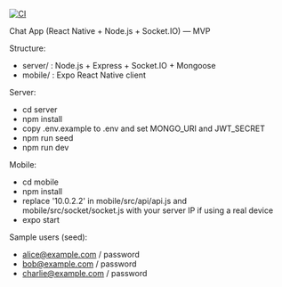 [![CI](https://github.com/achyut02/chat-app/actions/workflows/ci.yml/badge.svg)](https://github.com/achyut02/chat-app/actions/workflows/ci.yml)

Chat App (React Native + Node.js + Socket.IO) — MVP

Structure:
- server/  : Node.js + Express + Socket.IO + Mongoose
- mobile/  : Expo React Native client

Server:
- cd server
- npm install
- copy .env.example to .env and set MONGO_URI and JWT_SECRET
- npm run seed
- npm run dev

Mobile:
- cd mobile
- npm install
- replace '10.0.2.2' in mobile/src/api/api.js and mobile/src/socket/socket.js with your server IP if using a real device
- expo start

Sample users (seed):
- alice@example.com / password
- bob@example.com / password
- charlie@example.com / password

